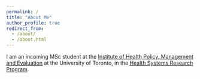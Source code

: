 ```yaml
---
permalink: /
title: "About Me"
author_profile: true
redirect_from: 
  - /about/
  - /about.html
---
```


I am an incoming MSc student at the [Institute of Health Policy, Management and Evaluation](https://ihpme.utoronto.ca/) at the University of Toronto, in the [Health Systems Research Program](https://ihpme.utoronto.ca/programs/health-systems-research/). 